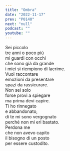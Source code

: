 ```yaml
---
title: "Ombra"
date: "2022-11-17"
prev: "P0140"
next: "null"
podcast: ""
youtube: ""
---
```


Sei piccolo  
tre anni o poco più  
mi guardi con occhi  
che sono già da grande  
i miei si riempiono di lacrime.  
Vuoi raccontare  
emozioni da presentare  
spazi da rassicurare.  
Non sei solo  
forse provi a spiegare  
ma prima devi capire.  
Ti ho rinnegato  
e abbandonato,  
di te mi sono vergognato  
perché non mi eri bastato.  
Perdona me  
che non avevo capito  
il bisogno di un posto  
per essere custodito.
